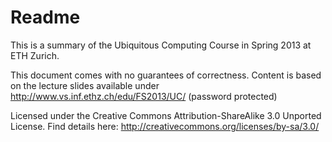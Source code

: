 # Readme

This is a summary of the Ubiquitous Computing Course in Spring 2013 at ETH Zurich.

This document comes with no guarantees of correctness. Content is based on the lecture slides available under http://www.vs.inf.ethz.ch/edu/FS2013/UC/ (password protected)

Licensed under the Creative Commons Attribution-ShareAlike 3.0 Unported License.
Find details here: http://creativecommons.org/licenses/by-sa/3.0/
